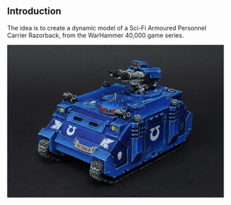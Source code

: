 ## Introduction

The idea is to create a dynamic model of a Sci-Fi Armoured Personnel Carrier Razorback, from the WarHammer 40,000 game series.

![Model](https://github.com/dadit97/Razorback-Project/blob/master/Images/Razorback.jpg)
